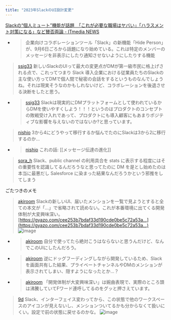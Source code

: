 ```yaml
---
title: "2023年SlackのUI設計変更"
---
```


[Slackの“個人ミュート”機能が話題　「これが必要な職場はヤバい」「ハラスメント対策になる」など賛否両論 - ITmedia NEWS](https://www.itmedia.co.jp/news/articles/2309/08/news131.html)
- > 企業向けコラボレーションツール「Slack」の新機能「Hide Person」が、9月6日ごろから話題になり始めている。これは特定のメンバーのメッセージを非表示にしたり通知させないようにしたりする機能


> [ssig33](https://twitter.com/ssig33/status/1698608372625678416) 新しいSlackのUIって最大の変更点がDMが第一級市民に格上げされる点で、これってつまり Slack 導入企業における従業員たちのSlackの主な使い方ってDMで個人間で秘密の会話をするというものなんでしょうね。それは現実そうなのかもしれないけど、コラボレーションを後退させる決断をしたと思う。
- > [ssig33](https://twitter.com/ssig33/status/1698608374169182667) Slackは現実的にDMプラットフォームとして使われているからDMを使いやすくしよう！！！というのはプロダクトのコンセプトの敗戦受け入れであって、プロダクトにも導入顧客にもあまりポジティブな影響を与えないのではないか?と思っています。
> [nishio](https://twitter.com/nishio/status/1698713218196361252) 3から4にどうやって移行するか悩んでたのにSlackは3から2に移行するのか…
- > [nishio](https://twitter.com/nishio/status/1698713355522081066) これの話: [[メッセージ伝達の進化]]

> [sora_h](https://twitter.com/sora_h/status/1701831750345957676) Slack、public channel の利用具合を stats に表示する程度にはその重要性を認識してるんだろうなと思ってたのに DM を是とし始めたのは本当に最悪だし Salesforce に染まった結果なんだろうかという邪推をしてしまう



ごたつきのメモ

> [akiroom](https://twitter.com/akiroom/status/1702168295795777576/photo/1) Slackの新しいUI、届いたメンションを一覧で見ようとすると全ての本文が「…」で省略されて読めない。これが本番環境に出てくる開発体制が大変興味深い。 [https://gyazo.com/cee253b7bdaf33d190cde0be5c72a53a…](https://gyazo.com/cee253b7bdaf33d190cde0be5c72a53a…)
>  ![image](https://pbs.twimg.com/media/F59RCy8XIAAS8xH?format=jpg&name=large#.png)
- > [akiroom](https://twitter.com/akiroom/status/1702168463220113678) 自分で使ってたら絶対こうはならないと思うんだけど、なんでこのUIにしたんだろう。
- > [akiroom](https://twitter.com/akiroom/status/1702168745698037947) 逆にドッグフーディングしながら開発しているため、Slackを画面共有した結果、プライベートチャンネルやDMのメンションが表示されてしまい、隠すようになったとか…？
- > [akiroom](https://twitter.com/akiroom/status/1702168295795777576/photo/1) 「開発体制が大変興味深い」は婉曲表現で、実際のところ頭は沸騰していてFワード連呼してるのをグッと押さえています。


> [9d](https://twitter.com/9d/status/1702207259970064494/photo/1) Slack、インターフェイス変わってから、この状態で他のワークスペースのアイコンが見えないし、メンションついてるかも分からなくて扱いにくい。設定で前の状態に戻せるのかな。
>  ![image](https://pbs.twimg.com/media/F590ZJObcAAOFPW?format=png&name=small#.png)


